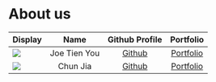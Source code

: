 # About us

Display |     Name     |             Github Profile              | Portfolio 
--------|:------------:|:---------------------------------------:|:---------:
![](https://via.placeholder.com/100.png?text=Photo) | Joe Tien You | [Github](https://github.com/louisjoety) | [Portfolio](docs/team/louisjoety.md)
![](https://via.placeholder.com/100.png?text=Photo) | Chun Jia | [Github](https://github.com/chewycj) | [Portfolio](docs/team/chewycj.md)
